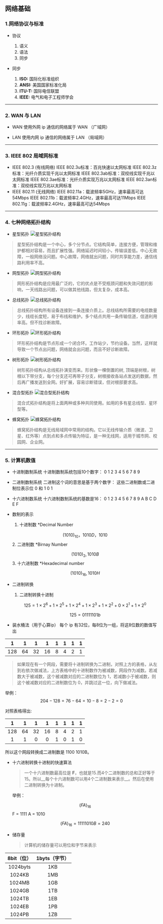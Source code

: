 ## 网络基础
### 1.网络协议与标准
- 协议
  1. 语义
  2. 语法
  3. 同步

- 同步
  1. **ISO:**   国际化标准组织
  2. **ANSI:**  美国国家标准化局
  3. **ITU-T:** 国际电信联盟
  3. **IEEE:**  电气和电子工程师学会

------------------------------------------------------------
### 2. WAN 与 LAN
- WAN
  使用外网 ip 通信的网络属于 WAN （广域网）

- LAN
  使用内网 ip 通信的网络属于 LAN （局域网）

------------------------------------------------------------
### 3. IEEE 802 局域网标准
- IEEE 802.3 (有线网络)
  IEEE 802.3u标准：百兆快速以太网标准
  IEEE 802.3z标准：光纤介质实现千兆以太网标准
  IEEE 802.3ab标准：双绞线实现千兆以太网标准
  IEEE 802.3ae标准：光纤介质实现万兆以太网标准
  IEEE 802.3an标准：双绞线实现万兆以太网标准
- IEEE 802.11 (无线网络)
  IEEE 802.11a：载波频率5GHz，速率最高可达54Mbps
  IEEE 802.11b：载波频率2.4GHz，速率最高可达11Mbps
  IEEE 802.11g：载波频率2.4GHz，速率最高可达54Mbps

------------------------------------------------------------
### 4. 七种网络拓扑结构
- 星型拓扑
![星型拓扑结构](/images/networks/network-basics/星型拓扑结构.gif "星型拓扑结构")
>星型拓扑结构是一个中心，多个分节点。它结构简单，连接方便，管理和维护都相对容易，而且扩展性强。网络延迟时间较小，传输误差低。中心无故障，一般网络没问题。中心故障，网络就出问题，同时共享能力差，通信线路利用率不高。

- 网型拓扑
![网型拓扑结构](/images/networks/network-basics/网型拓扑结构.gif "网型拓扑结构")
>网形拓扑结构是应用最广泛的，它的优点是不受瓶颈问题和失效问题的影响，一天线路出问题，可以做其他线路，但太复杂，成本高。

- 总线拓扑
![总线拓扑结构](/images/networks/network-basics/总线拓扑结构.gif "总线拓扑结构")
>总线拓扑结构所有设备连接到一条连接介质上。总线结构所需要的电缆数量少，线缆长度短，易于布线和维护。多个结点共用一条传输信道，信道利用率高。但不找诊断故障。

- 环形拓扑
![环形拓扑结构](/images/networks/network-basics/环形拓扑结构.gif "环形拓扑结构")
>环形拓扑结构是节点形成一个闭合环。工作站少，节约设备。当然，这样就导致一个节点出问题，网络就会出问题，而且不好诊断故障。

- 树形拓扑
![树形拓扑结构](/images/networks/network-basics/树型拓扑结构.gif "树形拓扑结构")
>树形拓扑结构从总线拓扑演变而来。形状像一棵倒置的树, 顶端是树根，树根以下带分支，每个分支还可再带子分支，树根接收各站点发送的数据，然后再广播发送到全网。好扩展，容易诊断错误，但对根部要求高。

- 混合型拓扑
![混合型拓扑结构](/images/networks/network-basics/混合型拓扑结构.gif "混合型拓扑结构")
>混合式拓扑结构是将上面两种或多种共同使用。如用的多有星总线型、星环型等。

- 蜂窝拓扑
![蜂窝拓扑结构](/images/networks/network-basics/蜂窝型拓扑结构.jpg "蜂窝拓扑结构")
>蜂窝拓扑结构是无线局域网中常用的结构。它以无线传输介质（微波、卫星、红外等）点到点和多点传输为特征，是一种无线网，适用于城市网、校园网、企业网。

------------------------------------------------------------
### 5. 计算机数值
- 十进制数制系统
  十进制数制系统包括10个数字：
    0 1 2 3 4 5 6 7 8 9

- 二进制数制系统
  二进制这个词的意思是基于两个数字：
  这些二进制数或二进制位表示位 0 和 1
    0 1

- 十六进制数系统
  十六进制数制系统的基数是16：
    0 1 2 3 4 5 6 7 8 9 A B C D E F

- 数制的表示
  1. 十进制数  *Decimal Number

    $$ (1010)_{10}，1010D，1010 $$
  2. 二进制数 *Birnay Number

    $$(1010)_2,1010B$$
  3. 十六进制数 *Hexadecimal number

    $$(1010)_{16},1010H$$

- 二进制转换
  1. 二进制转换十进制

    $$ 125=1\times2^6+1\times2^5+1\times2^4+1\times2^3+1\times2^2+0\times2^1+1\times2^0 $$

    $$ 125 = 0111 1101b $$

- 装水桶法（用于心算ip）
  每个 ip 有32位，每8位为一组，将这8位数的数值写出

| 1 |  1 |  1 |  1 |  1 |  1 |  1 |  1 |
|:---:|:---:|:---:|:---:|:---:|:---:|:---:|:---:|
|128| 64 | 32 | 16 |  8 |  4 |  2 |  1 |


>如果现在有一个网段，需要将十进制转换为二进制，对照上方的表格，从左到右依次做减法，上方表格中的十进制数作为被减数，网段作为减数。若减数大于被减数，这个被减数对应的二进制数位为 1，若减数小于被减数，则这个被减数对应的二进制数位为 0，并跳过这一位，向下做减法。

  举例：
$$ 204-128=76-64=10-8=2-2=0 $$

对照表格得出:

| 1 | 1 | 1 | 1 | 1 | 1 | 1 | 1 |
| :--: | :--: | :--: | :--: | :--: | :--: | :--: | :--: |
| 128 | 64 | 32 | 16 | 8 | 4 | 2 | 1 |
| 1 | 1 | 0 | 0 | 1 | 0 | 1 | 0 |

所以这个网段转换成二进制数是 1100 1010B。
- 十六进制转换十进制的快速算法
  >一个十六进制数最高位是 **F**，也就是15.而4个二进制数的总和正好等于15。所以__每个十六进制数可以用4个二进制数来表示__。然后在使用二进制转换为十进制。

  举例：

    $$ (FA)_{16} $$ F = 1111  A = 1010

    $$ (FA)_{16} = 1111 1010B=240 $$
- 储存量
  >计算机的储存量可以用位和字节来表示

|8bit（位）|1byts（字节）|
| :---: | :--: |
|1024byts|1KB|
|1024KB  |1MB|
|1024MB  |1GB|
|1024GB  |1TB|
|1024TB  |1EB|
|1024EB  |1PB|
|1024PB  |1ZB|
